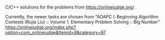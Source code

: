 C/C++ solutions for the problems from https://onlinejudge.org/ .

Currently, the newer tasks are chosen from "AOAPC I: Beginning Algorithm Contests (Rujia Liu) :: Volume 1. Elementary Problem Solving :: Big Number" 
https://onlinejudge.org/index.php?option=com_onlinejudge&Itemid=8&category=97